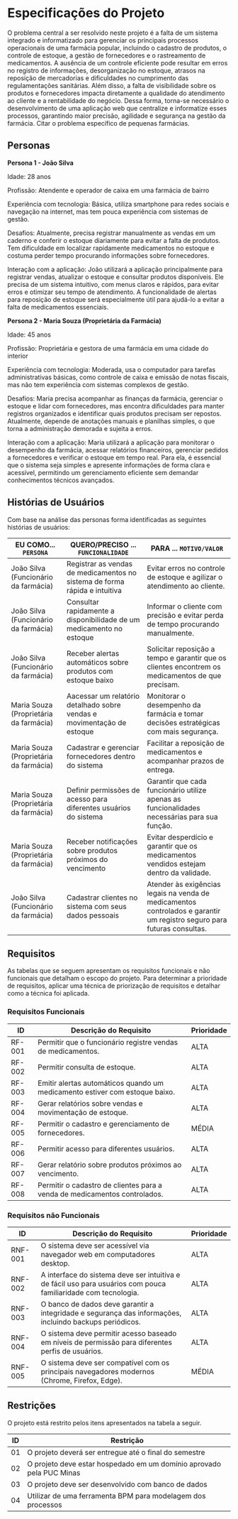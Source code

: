 # Especificações do Projeto

O problema central a ser resolvido neste projeto é a falta de um sistema integrado e informatizado para gerenciar os principais processos operacionais de uma farmácia popular, incluindo o cadastro de produtos, o controle de estoque, a gestão de fornecedores e o rastreamento de medicamentos. A ausência de um controle eficiente pode resultar em erros no registro de informações, desorganização no estoque, atrasos na reposição de mercadorias e dificuldades no cumprimento das regulamentações sanitárias. Além disso, a falta de visibilidade sobre os produtos e fornecedores impacta diretamente a qualidade do atendimento ao cliente e a rentabilidade do negócio. Dessa forma, torna-se necessário o desenvolvimento de uma aplicação web que centralize e informatize esses processos, garantindo maior precisão, agilidade e segurança na gestão da farmácia. Citar o problema específico de pequenas farmácias.

## Personas

**Persona 1 - João Silva**

Idade: 28 anos

Profissão: Atendente e operador de caixa em uma farmácia de bairro

Experiência com tecnologia: Básica, utiliza smartphone para redes sociais e navegação na internet, mas tem pouca experiência com sistemas de gestão.

Desafios: Atualmente, precisa registrar manualmente as vendas em um caderno e conferir o estoque diariamente para evitar a falta de produtos. Tem dificuldade em localizar rapidamente medicamentos no estoque e costuma perder tempo procurando informações sobre fornecedores.

Interação com a aplicação: João utilizará a aplicação principalmente para registrar vendas, atualizar o estoque e consultar produtos disponíveis. Ele precisa de um sistema intuitivo, com menus claros e rápidos, para evitar erros e otimizar seu tempo de atendimento. A funcionalidade de alertas para reposição de estoque será especialmente útil para ajudá-lo a evitar a falta de medicamentos essenciais.

**Persona 2 - Maria Souza (Proprietária da Farmácia)**

Idade: 45 anos

Profissão: Proprietária e gestora de uma farmácia em uma cidade do interior

Experiência com tecnologia: Moderada, usa o computador para tarefas administrativas básicas, como controle de caixa e emissão de notas fiscais, mas não tem experiência com sistemas complexos de gestão.

Desafios: Maria precisa acompanhar as finanças da farmácia, gerenciar o estoque e lidar com fornecedores, mas encontra dificuldades para manter registros organizados e identificar quais produtos precisam ser repostos. Atualmente, depende de anotações manuais e planilhas simples, o que torna a administração demorada e sujeita a erros.

Interação com a aplicação: Maria utilizará a aplicação para monitorar o desempenho da farmácia, acessar relatórios financeiros, gerenciar pedidos a fornecedores e verificar o estoque em tempo real. Para ela, é essencial que o sistema seja simples e apresente informações de forma clara e acessível, permitindo um gerenciamento eficiente sem demandar conhecimentos técnicos avançados.

## Histórias de Usuários

Com base na análise das personas forma identificadas as seguintes histórias de usuários:

|EU COMO... `PERSONA`                   | QUERO/PRECISO ... `FUNCIONALIDADE`                                         |PARA ... `MOTIVO/VALOR`                                                                                                  |
|---------------------------------------|----------------------------------------------------------------------------|-------------------------------------------------------------------------------------------------------------------------|
|João Silva (Funcionário da farmácia)   | Registrar as vendas de medicamentos no sistema de forma rápida e intuitiva | Evitar erros no controle de estoque e agilizar o atendimento ao cliente.                                                |
|João Silva (Funcionário da farmácia)   | Consultar rapidamente a disponibilidade de um medicamento no estoque       | Informar o cliente com precisão e evitar perda de tempo procurando manualmente.                                         |
|João Silva (Funcionário da farmácia)   | Receber alertas automáticos sobre produtos com estoque baixo               | Solicitar reposição a tempo e garantir que os clientes encontrem os medicamentos de que precisam.                       |
|Maria Souza (Proprietária da farmácia) | Aacessar um relatório detalhado sobre vendas e movimentação de estoque     | Monitorar o desempenho da farmácia e tomar decisões estratégicas com mais segurança.                                    |
|Maria Souza (Proprietária da farmácia) | Cadastrar e gerenciar fornecedores dentro do sistema                       | Facilitar a reposição de medicamentos e acompanhar prazos de entrega.                                                   |
|Maria Souza (Proprietária da farmácia) | Definir permissões de acesso para diferentes usuários do sistema           | Garantir que cada funcionário utilize apenas as funcionalidades necessárias para sua função.                            |
|Maria Souza (Proprietária da farmácia) | Receber notificações sobre produtos próximos do vencimento                 | Evitar desperdício e garantir que os medicamentos vendidos estejam dentro da validade.                                  |
|João Silva (Funcionário da farmácia)   | Cadastrar clientes no sistema com seus dados pessoais                      | Atender às exigências legais na venda de medicamentos controlados e garantir um registro seguro para futuras consultas. |



## Requisitos

As tabelas que se seguem apresentam os requisitos funcionais e não funcionais que detalham o escopo do projeto. Para determinar a prioridade de requisitos, aplicar uma técnica de priorização de requisitos e detalhar como a técnica foi aplicada.

### Requisitos Funcionais

|ID    | Descrição do Requisito  | Prioridade |
|------|-----------------------------------------------------------------------------|-------|
|RF-001| Permitir que o funcionário registre vendas de medicamentos.                 | ALTA  | 
|RF-002| Permitir consulta de estoque.                                               | ALTA  |
|RF-003| Emitir alertas automáticos quando um medicamento estiver com estoque baixo. | ALTA  |
|RF-004| Gerar relatórios sobre vendas e movimentação de estoque.                    | ALTA  |
|RF-005| Permitir o cadastro e gerenciamento de fornecedores.                        | MÉDIA |
|RF-006| Permitir acesso para diferentes usuários.                                   | ALTA  |
|RF-007| Gerar relatório sobre produtos próximos ao vencimento.                      | ALTA  |
|RF-008| Permitir o cadastro de clientes para a venda de medicamentos controlados.   | ALTA  |

### Requisitos não Funcionais

|ID     | Descrição do Requisito  |Prioridade |
|-------|----------------------------------------------------------------------------------------------------------------|--------|
|RNF-001| O sistema deve ser acessível via navegador web em computadores desktop.                                        | ALTA   | 
|RNF-002| A interface do sistema deve ser intuitiva e de fácil uso para usuários com pouca familiaridade com tecnologia. | ALTA   |
|RNF-003| O banco de dados deve garantir a integridade e segurança das informações, incluindo backups periódicos.        | ALTA   |
|RNF-004| O sistema deve permitir acesso baseado em níveis de permissão para diferentes perfis de usuários.              | ALTA   |
|RNF-005| O sistema deve ser compatível com os principais navegadores modernos (Chrome, Firefox, Edge).                  | MÉDIA  |

## Restrições

O projeto está restrito pelos itens apresentados na tabela a seguir.

|ID| Restrição                                                            |
|--|----------------------------------------------------------------------|
|01| O projeto deverá ser entregue até o final do semestre                |
|02| O projeto deve estar hospedado em um domínio aprovado pela PUC Minas |
|03| O projeto deve ser desenvolvido com banco de dados                   |
|04| Utilizar de uma ferramenta BPM para modelagem dos processos          |

